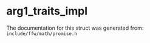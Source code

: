 arg1_traits_impl
===================================


The documentation for this struct was generated from: `include/ffw/math/promise.h`



